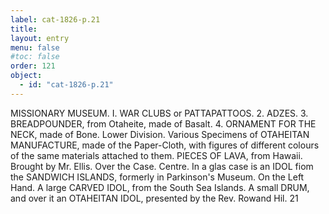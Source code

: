 ```yaml
---
label: cat-1826-p.21
title: 
layout: entry
menu: false
#toc: false
order: 121
object:
  - id: "cat-1826-p.21"
---
```


MISSIONARY MUSEUM.
I. WAR CLUBS or PATTAPATTOOS.
2. ADZES.
3. BREADPOUNDER, from Otaheite, made of Basalt.
4. ORNAMENT FOR THE NECK, made of Bone.
Lower Division.
Various Specimens of OTAHEITAN MANUFACTURE,
made of the Paper-Cloth, with figures of different
colours of the same materials attached to them.
PIECES OF LAVA, from Hawaii.
Brought by Mr. Ellis.
Over the Case.
Centre.
In a glas case is an IDOL fiom the SANDWICH
ISLANDS, formerly in Parkinson's Museum.
On the Left Hand.
A large CARVED IDOL, from the South Sea Islands.
A small DRUM, and over it an OTAHEITAN IDOL,
presented by the Rev. Rowand Hil.
21